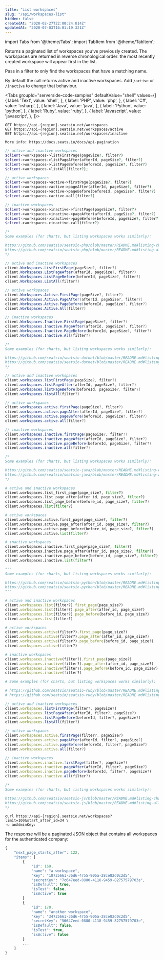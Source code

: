 ```yaml
---
title: "List workspaces"
slug: "/api/workspaces-list"
hidden: false
createdAt: "2020-02-27T22:00:24.814Z"
updatedAt: "2020-07-03T16:01:19.321Z"
---
```


import Tabs from '@theme/Tabs';
import TabItem from '@theme/TabItem';

Returns a paginated list of workspaces you’ve previously created. The workspaces are returned in reverse chronological order: the most recently created workspace will appear first in the list.

Pass in a filter to only find the workspaces that have a matching name.

By default the call returns active and inactive workspaces. Add `/active` or `/inactive` to change that behaviour.

<Tabs 
  groupId="serverside-code-samples"
  defaultValue="shell"
  values={[
{ label: 'Text', value: 'shell', },
{ label: 'PHP', value: 'php', },
{ label: 'C#', value: 'csharp', },
{ label: 'Java', value: 'java', },
{ label: 'Python', value: 'python', },
{ label: 'Ruby', value: 'ruby', },
{ label: 'Javascript', value: 'javascript', },
]}>
<TabItem value='shell'>

```shell
GET https://api-{region}.seatsio.net/workspaces
GET https://api-{region}.seatsio.net/workspaces/active
GET https://api-{region}.seatsio.net/workspaces/inactive

More info: https://docs.seats.io/docs/api-pagination
```

</TabItem>
<TabItem value='php'>

```php
// active and inactive workspaces
$client->workspaces->listFirstPage(pageSize?, filter?)
$client->workspaces->listPageAfter(afterId, pageSize?, filter?)
$client->workspaces->listPageBefore(beforeId, pageSize?, filter?)
$client->workspaces->listAll(filter?);

// active workspaces
$client->workspaces->active->firstPage(pageSize?, filter?)
$client->workspaces->active->pageAfter(afterId, pageSize?, filter?)
$client->workspaces->active->pageBefore(beforeId, pageSize?, filter?)
$client->workspaces->active->all(filter?)

// inactive workspaces
$client->workspaces->inactive->firstPage(pageSize?, filter?)
$client->workspaces->inactive->pageAfter(afterId, pageSize?, filter?)
$client->workspaces->inactive->pageBefore(beforeId, pageSize?, filter?)
$client->workspaces->inactive->all(filter?)

/*
Some examples (for charts, but listing workspaces works similarly):

https://github.com/seatsio/seatsio-php/blob/master/README.md#listing-charts-page-by-page
https://github.com/seatsio/seatsio-php/blob/master/README.md#listing-all-charts
*/
```

</TabItem>
<TabItem value='csharp'>

```csharp
// active and inactive workspaces
client.Workspaces.ListFirstPage(pageSize?, filter?)
client.Workspaces.ListPageAfter(afterId, pageSize?, filter?)
client.Workspaces.ListPageBefore(beforeId, pageSize?, filter?)
client.Workspaces.ListAll(filter?)

// active workspaces
client.Workspaces.Active.FirstPage(pageSize?, filter?)
client.Workspaces.Active.PageAfter(afterId, pageSize?, filter?)
client.Workspaces.Active.PageBefore(beforeId, pageSize?, filter?)
client.Workspaces.Active.All(filter?)

// inactive workspaces
client.Workspaces.Inactive.FirstPage(pageSize?, filter?)
client.Workspaces.Inactive.PageAfter(afterId, pageSize?, filter?)
client.Workspaces.Inactive.PageBefore(beforeId, pageSize?, filter?)
client.Workspaces.Inactive.All(filter?)

/*
Some examples (for charts, but listing workspaces works similarly):

https://github.com/seatsio/seatsio-dotnet/blob/master/README.md#listing-charts-page-by-page
https://github.com/seatsio/seatsio-dotnet/blob/master/README.md#listing-all-charts
*/
```

</TabItem>
<TabItem value='java'>

```java
// active and inactive workspaces
client.workspaces.listFirstPage(pageSize?, filter?)
client.workspaces.listPageAfter(afterId, pageSize?, filter?)
client.workspaces.listPageBefore(beforeId, pageSize?, filter?)
client.workspaces.listAll(filter?)

// active workspaces
client.workspaces.active.firstPage(pageSize?, filter?)
client.workspaces.active.pageAfter(afterId, pageSize?, filter?)
client.workspaces.active.pageBefore(beforeId, pageSize?, filter?)
client.workspaces.active.all(filter?)

// inactive workspaces
client.workspaces.inactive.firstPage(pageSize?, filter?)
client.workspaces.inactive.pageAfter(afterId, pageSize?, filter?)
client.workspaces.inactive.pageBefore(beforeId, pageSize?, filter?)
client.workspaces.inactive.all(filter?)

/*
Some examples (for charts, but listing workspaces works similarly):

https://github.com/seatsio/seatsio-java/blob/master/README.md#listing-charts-page-by-page
https://github.com/seatsio/seatsio-java/blob/master/README.md#listing-all-charts
*/
```

</TabItem>
<TabItem value='python'>

```python
# active and inactive workspaces
client.workspaces.list_first_page(page_size?, filter?)
client.workspaces.list_page_after(after_id, page_size?, filter?)
client.workspaces.list_page_before(before_id, page_size?, filter?)
client.workspaces.list(filter?)

# active workspaces
client.workspaces.active.first_page(page_size?, filter?)
client.workspaces.active.page_after(after_id, page_size?, filter?)
client.workspaces.active.page_before(before_id, page_size?, filter?)
client.workspaces.active.list(filter?)

# inactive workspaces
client.workspaces.inactive.first_page(page_size?, filter?)
client.workspaces.inactive.page_after(after_id, page_size?, filter?)
client.workspaces.inactive.page_before(before_id, page_size?, filter?)
client.workspaces.inactive.list(filter?)

"""
Some examples (for charts, but listing workspaces works similarly):

https://github.com/seatsio/seatsio-python/blob/master/README.md#listing-charts-page-by-page
https://github.com/seatsio/seatsio-python/blob/master/README.md#listing-all-charts
"""
```

</TabItem>
<TabItem value='ruby'>

```ruby
# active and inactive workspaces
client.workspaces.list(filter?).first_page(page_size?)
client.workspaces.list(filter?).page_after(after_id, page_size?)
client.workspaces.list(filter?).page_before(before_id, page_size?)
client.workspaces.list(filter?)

# active workspaces
client.workspaces.active(filter?).first_page(page_size?)
client.workspaces.active(filter?).page_after(after_id, page_size?)
client.workspaces.active(filter?).page_before(before_id, page_size?)
client.workspaces.active(filter?)

# inactive workspaces
client.workspaces.inactive(filter?).first_page(page_size?)
client.workspaces.inactive(filter?).page_after(after_id, page_size?)
client.workspaces.inactive(filter?).page_before(before_id, page_size?)
client.workspaces.inactive(filter?)

# Some examples (for charts, but listing workspaces works similarly):

# https://github.com/seatsio/seatsio-ruby/blob/master/README.md#listing-charts-page-by-page
# https://github.com/seatsio/seatsio-ruby/blob/master/README.md#listing-all-charts
```

</TabItem>
<TabItem value='javascript'>

```javascript
// active and inactive workspaces
client.workspaces.listFirstPage(filter?, pageSize?)
client.workspaces.listPageAfter(afterId, filter?, pageSize?)
client.workspaces.listPageBefore(beforeId, filter?, pageSize?)
client.workspaces.listAll(filter?)

// active workspaces
client.workspaces.active.firstPage(filter?, pageSize?)
client.workspaces.active.pageAfter(afterId, filter?, pageSize?)
client.workspaces.active.pageBefore(beforeId, filter?, pageSize?)
client.workspaces.active.all(filter?)

// inactive workspaces
client.workspaces.inactive.firstPage(filter?, pageSize?)
client.workspaces.inactive.pageAfter(afterId, filter?, pageSize?)
client.workspaces.inactive.pageBefore(beforeId, filter?, pageSize?)
client.workspaces.inactive.all(filter?)

/*
Some examples (for charts, but listing workspaces works similarly):

https://github.com/seatsio/seatsio-js/blob/master/README.md#listing-charts-page-by-page
https://github.com/seatsio/seatsio-js/blob/master/README.md#listing-all-charts
*/
```

</TabItem>
</Tabs>





```shell
curl https://api-{region}.seatsio.net/workspaces?limit=100&start_after_id=34 \
-u anAdminKey:
```

The response will be a paginated JSON object that contains all workspaces for the authenticated company:

```javascript
{
    "next_page_starts_after": 122,
    "items": [
        {
            "id": 169,
            "name": "a workspace",
            "key": "18725661-36d6-4755-905a-28ce82d0c2d5",
            "secretKey": "7c647eed-0880-4118-9459-82757579703e",
            "isDefault": true,
            "isTest": false,
            "isActive": true
        }
        {
            "id": 170,
            "name": "another workspace",
            "key": "34725661-36d6-4755-905a-28ce82d0c2d5",
            "secretKey": "56647eed-0880-4118-9459-82757579703e",
            "isDefault": false,
            "isTest": true,
            "isActive": false
        }
        ...
    ]
}

```

